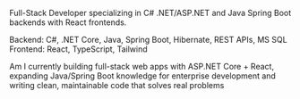  Full-Stack Developer specializing in C# .NET/ASP.NET and Java Spring Boot backends with React frontends.

Backend: C#, .NET Core, Java, Spring Boot, Hibernate, REST APIs, MS SQL
Frontend: React, TypeScript, Tailwind

Am I currently building full-stack web apps with ASP.NET Core + React,
expanding Java/Spring Boot knowledge for enterprise development and
writing clean, maintainable code that solves real problems
